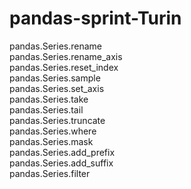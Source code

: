# pandas-sprint-Turin

pandas.Series.rename  
pandas.Series.rename_axis  
pandas.Series.reset_index  
pandas.Series.sample  
pandas.Series.set_axis  
pandas.Series.take  
pandas.Series.tail  
pandas.Series.truncate  
pandas.Series.where  
pandas.Series.mask  
pandas.Series.add_prefix  
pandas.Series.add_suffix  
pandas.Series.filter  
